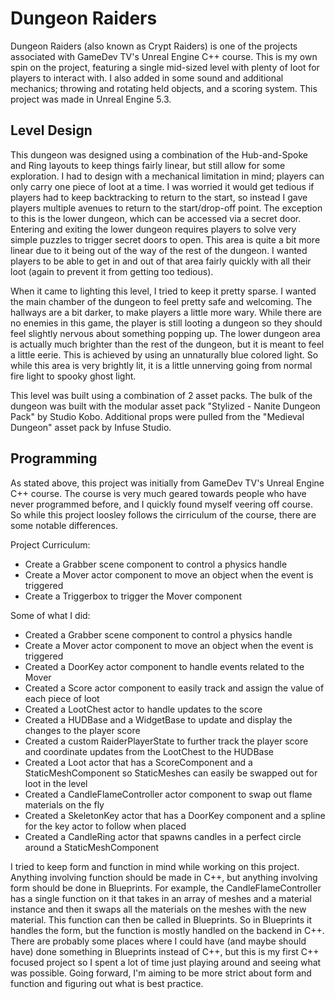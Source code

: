 # Dungeon Raiders
Dungeon Raiders (also known as Crypt Raiders) is one of the projects associated with GameDev TV's Unreal Engine C++ course.
This is my own spin on the project, featuring a single mid-sized level with plenty of loot for players to interact with.
I also added in some sound and additional mechanics; throwing and rotating held objects, and a scoring system.
This project was made in Unreal Engine 5.3.

## Level Design
This dungeon was designed using a combination of the Hub-and-Spoke and Ring layouts to keep things fairly linear, but still allow for some exploration.
I had to design with a mechanical limitation in mind; players can only carry one piece of loot at a time.
I was worried it would get tedious if players had to keep backtracking to return to the start, so instead I gave players multiple avenues to return to the start/drop-off point.
The exception to this is the lower dungeon, which can be accessed via a secret door. Entering and exiting the lower dungeon requires players to solve very simple puzzles to trigger secret doors to open.
This area is quite a bit more linear due to it being out of the way of the rest of the dungeon. I wanted players to be able to get in and out of that area fairly quickly with all their loot (again to prevent it from getting too tedious).

When it came to lighting this level, I tried to keep it pretty sparse. I wanted the main chamber of the dungeon to feel pretty safe and welcoming. The hallways are a bit darker, to make players a little more wary.
While there are no enemies in this game, the player is still looting a dungeon so they should feel slightly nervous about something popping up.
The lower dungeon area is actually much brighter than the rest of the dungeon, but it is meant to feel a little eerie. This is achieved by using an unnaturally blue colored light.
So while this area is very brightly lit, it is a little unnerving going from normal fire light to spooky ghost light.

This level was built using a combination of 2 asset packs. 
The bulk of the dungeon was built with the modular asset pack "Stylized - Nanite Dungeon Pack" by Studio Kobo. 
Additional props were pulled from the "Medieval Dungeon" asset pack by Infuse Studio.


## Programming
As stated above, this project was initially from GameDev TV's Unreal Engine C++ course. The course is very much geared towards people who have never programmed before, and I quickly found myself veering off course.
So while this project loosley follows the cirriculum of the course, there are some notable differences.

Project Curriculum:
- Create a Grabber scene component to control a physics handle
- Create a Mover actor component to move an object when the event is triggered
- Create a Triggerbox to trigger the Mover component

Some of what I did:
- Created a Grabber scene component to control a physics handle
- Create a Mover actor component to move an object when the event is triggered
- Created a DoorKey actor component to handle events related to the Mover
- Created a Score actor component to easily track and assign the value of each piece of loot
- Created a LootChest actor to handle updates to the score
- Created a HUDBase and a WidgetBase to update and display the changes to the player score
- Created a custom RaiderPlayerState to further track the player score and coordinate updates from the LootChest to the HUDBase
- Created a Loot actor that has a ScoreComponent and a StaticMeshComponent so StaticMeshes can easily be swapped out for loot in the level
- Created a CandleFlameController actor component to swap out flame materials on the fly
- Created a SkeletonKey actor that has a DoorKey component and a spline for the key actor to follow when placed
- Created a CandleRing actor that spawns candles in a perfect circle around a StaticMeshComponent

I tried to keep form and function in mind while working on this project. Anything involving function should be made in C++, but anything involving form should be done in Blueprints.
For example, the CandleFlameController has a single function on it that takes in an array of meshes and a material instance and then it swaps all the materials on the meshes with the new material.
This function can then be called in Blueprints. So in Blueprints it handles the form, but the function is mostly handled on the backend in C++.
There are probably some places where I could have (and maybe should have) done something in Blueprints instead of C++, but this is my first C++ focused project so I spent a lot of time just playing around and seeing what was possible.
Going forward, I'm aiming to be more strict about form and function and figuring out what is best practice.
